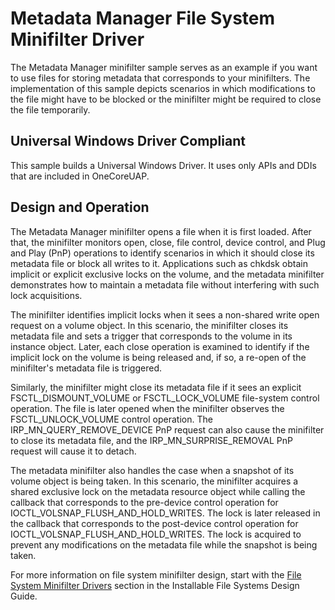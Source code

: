 <!---
    name: Metadata Manager File System Minifilter Driver
    platform: WDM
    language: cpp
    category: FileSystem
    description: An example of how to use files for storing metadata that corresponds to minifilters.
    samplefwlink: http://go.microsoft.com/fwlink/p/?LinkId=617650
--->


Metadata Manager File System Minifilter Driver
==============================================

The Metadata Manager minifilter sample serves as an example if you want to use files for storing metadata that corresponds to your minifilters. The implementation of this sample depicts scenarios in which modifications to the file might have to be blocked or the minifilter might be required to close the file temporarily.

## Universal Windows Driver Compliant
This sample builds a Universal Windows Driver. It uses only APIs and DDIs that are included in OneCoreUAP.

Design and Operation
--------------------

The Metadata Manager minifilter opens a file when it is first loaded. After that, the minifilter monitors open, close, file control, device control, and Plug and Play (PnP) operations to identify scenarios in which it should close its metadata file or block all writes to it. Applications such as chkdsk obtain implicit or explicit exclusive locks on the volume, and the metadata minifilter demonstrates how to maintain a metadata file without interfering with such lock acquisitions.

The minifilter identifies implicit locks when it sees a non-shared write open request on a volume object. In this scenario, the minifilter closes its metadata file and sets a trigger that corresponds to the volume in its instance object. Later, each close operation is examined to identify if the implicit lock on the volume is being released and, if so, a re-open of the minifilter's metadata file is triggered.

Similarly, the minifilter might close its metadata file if it sees an explicit FSCTL\_DISMOUNT\_VOLUME or FSCTL\_LOCK\_VOLUME file-system control operation. The file is later opened when the minifilter observes the FSCTL\_UNLOCK\_VOLUME control operation. The IRP\_MN\_QUERY\_REMOVE\_DEVICE PnP request can also cause the minifilter to close its metadata file, and the IRP\_MN\_SURPRISE\_REMOVAL PnP request will cause it to detach.

The metadata minifilter also handles the case when a snapshot of its volume object is being taken. In this scenario, the minifilter acquires a shared exclusive lock on the metadata resource object while calling the callback that corresponds to the pre-device control operation for IOCTL\_VOLSNAP\_FLUSH\_AND\_HOLD\_WRITES. The lock is later released in the callback that corresponds to the post-device control operation for IOCTL\_VOLSNAP\_FLUSH\_AND\_HOLD\_WRITES. The lock is acquired to prevent any modifications on the metadata file while the snapshot is being taken.

For more information on file system minifilter design, start with the [File System Minifilter Drivers](https://msdn.microsoft.com/en-us/library/windows/hardware/ff540402) section in the Installable File Systems Design Guide.

